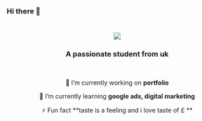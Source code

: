 ### Hi there 👋

<!--
**xetimaster/xetimaster** is a ✨ _special_ ✨ repository because its `README.md` (this file) appears on your GitHub profile.

Here are some ideas to get you started:

- 🔭 I’m currently working on ...
- 🌱 I’m currently learning ...
- 👯 I’m looking to collaborate on ...
- 🤔 I’m looking for help with ...
- 💬 Ask me about ...
- 📫 How to reach me: ...
- 😄 Pronouns: ...
- ⚡ Fun fact: ...
-->


<h1 align="center">
    <img src="https://www.icegif.com/wp-content/uploads/2023/11/icegif-479.gif" />
</h1>

<h3 align="center">A passionate student from uk </h3>

<br/>

<div align="center">
 
 🔭 I’m currently working on **portfolio**
 
 🌱 I’m currently learning **google ads, digital marketing**

⚡ Fun fact **taste is a feeling and i love taste of £ **

 </div>
 
